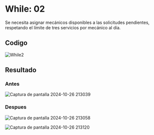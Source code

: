 <h1>While: 02</h1> 

<p>Se necesita asignar mecánicos disponibles a las solicitudes pendientes, respetando el límite de tres servicios por mecánico al día.</p> 

<h2>Codigo</h2>

![While2](https://github.com/user-attachments/assets/18215342-8518-4816-b586-6d71e46bb763)

<h2>Resultado</h2>

<h3>Antes</h3>

![Captura de pantalla 2024-10-26 213039](https://github.com/user-attachments/assets/89984967-8e35-4a3c-a26d-a85afa469a5e)


<h3>Despues</h3>

![Captura de pantalla 2024-10-26 213058](https://github.com/user-attachments/assets/bdb2b06f-168f-4fd9-ab28-12d5de4a30a0)

![Captura de pantalla 2024-10-26 213120](https://github.com/user-attachments/assets/385a73b6-fd0d-44b9-ae26-3778512e9e21)

